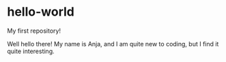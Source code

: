 # hello-world
My first repository!

Well hello there!
My name is Anja, and I am quite new to coding, but I find it quite interesting.
